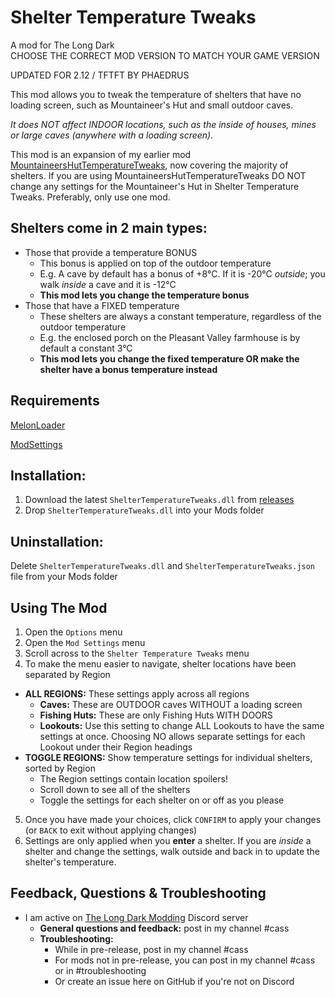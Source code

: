 # Shelter Temperature Tweaks
A mod for The Long Dark    
CHOOSE THE CORRECT MOD VERSION TO MATCH YOUR GAME VERSION      

UPDATED FOR 2.12 / TFTFT BY PHAEDRUS     

This mod allows you to tweak the temperature of shelters that have no loading screen, such as Mountaineer's Hut and small outdoor caves. 

*It does NOT affect INDOOR locations, such as the inside of houses, mines or large caves (anywhere with a loading screen).* 

This mod is an expansion of my earlier mod [MountaineersHutTemperatureTweaks](https://github.com/GruffCassquatch/MountaineersHutTemperatureTweaks), now covering the majority of shelters. If you are using MountaineersHutTemperatureTweaks DO NOT change any settings for the Mountaineer's Hut in Shelter Temperature Tweaks. Preferably, only use one mod.

## Shelters come in 2 main types:
  * Those that provide a temperature BONUS
    * This bonus is applied on top of the outdoor temperature
    * E.g. A cave by default has a bonus of +8°C. If it is -20°C *outside*; you walk *inside* a cave and it is -12°C
    * **This mod lets you change the temperature bonus**
  * Those that have a FIXED temperature
    * These shelters are always a constant temperature, regardless of the outdoor temperature
    * E.g. the enclosed porch on the Pleasant Valley farmhouse is by default a constant 3°C
    * **This mod lets you change the fixed temperature OR make the shelter have a bonus temperature instead**


## Requirements
[MelonLoader](https://github.com/HerpDerpinstine/MelonLoader/releases/latest/download/MelonLoader.Installer.exe) 
 
[ModSettings](https://github.com/zeobviouslyfakeacc/ModSettings/releases)

## Installation:
1. Download the latest ```ShelterTemperatureTweaks.dll``` from [releases](https://github.com/GruffCassquatch/ShelterTemperatureTweaks/releases)
2. Drop ```ShelterTemperatureTweaks.dll``` into your Mods folder

## Uninstallation:
Delete ```ShelterTemperatureTweaks.dll``` and ```ShelterTemperatureTweaks.json``` file from your Mods folder

## Using The Mod
1. Open the ```Options``` menu
2. Open the ```Mod Settings``` menu
3. Scroll across to the ```Shelter Temperature Tweaks``` menu
4. To make the menu easier to navigate, shelter locations have been separated by Region
* **ALL REGIONS:** These settings apply across all regions
    * **Caves:** These are OUTDOOR caves WITHOUT a loading screen
    * **Fishing Huts:** These are only Fishing Huts WITH DOORS
    * **Lookouts:** Use this setting to change ALL Lookouts to have the same settings at once. Choosing NO allows separate settings for each Lookout under their Region headings
* **TOGGLE REGIONS:** Show temperature settings for individual shelters, sorted by Region
    * The Region settings contain location spoilers!
    * Scroll down to see all of the shelters
    * Toggle the settings for each shelter on or off as you please
5. Once you have made your choices, click ```CONFIRM``` to apply your changes (or ```BACK``` to exit without applying changes)
6. Settings are only applied when you **enter** a shelter. If you are *inside* a shelter and change the settings, walk outside and back in to update the shelter's temperature.

## Feedback, Questions & Troubleshooting
* I am active on [The Long Dark Modding](https://discord.gg/QvFE7VV4WZ) Discord server
	* **General questions and feedback:** post in my channel #cass
	* **Troubleshooting:** 
		* While in pre-release, post in my channel #cass 
		* For mods not in pre-release, you can post in my channel #cass or in #troubleshooting 
		* Or create an issue here on GitHub if you're not on Discord

